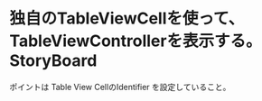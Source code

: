 # 独自のTableViewCellを使って、TableViewControllerを表示する。StoryBoard

ポイントは Table View CellのIdentifier を設定していること。
